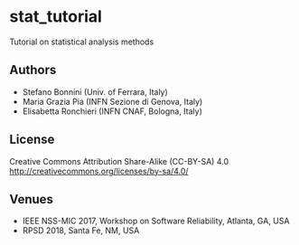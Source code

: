 # stat_tutorial

Tutorial on statistical analysis methods

## Authors
* Stefano Bonnini (Univ. of Ferrara, Italy)
* Maria Grazia Pia (INFN Sezione di Genova, Italy)
* Elisabetta Ronchieri (INFN CNAF, Bologna, Italy)

## License
Creative Commons Attribution Share-Alike (CC-BY-SA) 4.0
http://creativecommons.org/licenses/by-sa/4.0/

## Venues
* IEEE NSS-MIC 2017, Workshop on Software Reliability, Atlanta, GA, USA
* RPSD 2018, Santa Fe, NM, USA
